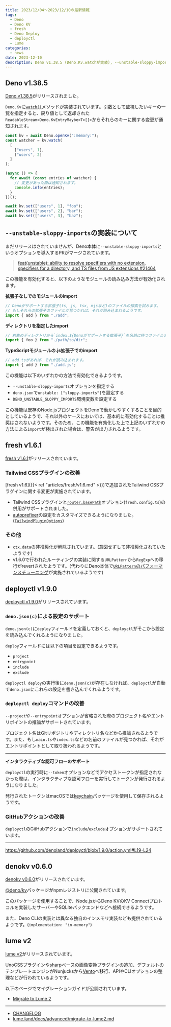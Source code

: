 ```yaml
---
title: 2023/12/04〜2023/12/10の最新情報
tags:
  - Deno
  - Deno KV
  - fresh
  - Deno Deploy
  - deployctl
  - Lume
categories:
  - news
date: 2023-12-10
description: Deno v1.38.5 (Deno.Kv.watchが実装), --unstable-sloppy-importsについて, fresh v1.6.1 (Tailwind CSSプラグインの改善など), deployctl v1.9.0 (deno.jsonによる設定やプロジェクト名の推論などがサポート), denokv v0.6.0 (Node.js向けに@deno/kvパッケージが公開), lume v2 (UnoCSSプラグインの追加やAPIの整理など)
---
```


## Deno v1.38.5

[Deno v1.38.5](https://github.com/denoland/deno/releases/tag/v1.38.5)がリリースされました。

`Deno.Kv`に[`watch()`](https://deno.land/api@v1.38.5?unstable=&s=Deno.Kv&p=prototype.watch)メソッドが実装されています。引数として監視したいキーの一覧を指定すると、戻り値として返却された`ReadableStream<Deno.KvEntryMaybe<T>[]>`からそれらのキーに関する変更が通知されます。

```typescript
const kv = await Deno.openKv(":memory:");
const watcher = kv.watch(
  [
    ["users", 1],
    ["users", 2]
  ]
);

(async () => {
  for await (const entries of watcher) {
    // 変更があった際は通知されます。
    console.info(entries);
  }
})();

await kv.set(["users", 1], "foo");
await kv.set(["users", 2], "bar");
await kv.set(["users", 3], "baz");
```

## `--unstable-sloppy-imports`の実装について

まだリリースはされていませんが、Deno本体に`--unstable-sloppy-imports`というオプションを導入するPRがマージされています。

> [feat(unstable): ability to resolve specifiers with no extension, specifiers for a directory, and TS files from JS extensions #21464](https://github.com/denoland/deno/pull/21464)

この機能を有効化すると、以下のようなモジュールの読み込み方法が有効化されます。

**拡張子なしでのモジュールのimport**

```typescript
// Denoがサポートする拡張子(ts, js, tsx, mjsなど)のファイルの探索を試みます。
// もしそれらの拡張子のファイルが見つかれば、それが読み込まれるようです。
import { add } from "./add";
```

**ディレクトリを指定したimport**

```typescript
// 対象のディレクトリから`index.${Denoがサポートする拡張子}`を名前に持つファイルの探索を試みます。
import { foo } from "./path/to/dir";
```

**TypeScriptモジュールの.js拡張子でのimport**

```typescript
// add.tsがあれば、それが読み込まれます。
import { add } from "./add.js";
```

この機能は以下のいずれかの方法で有効化できるようです。

- `--unstable-sloppy-imports`オプションを指定する
- `deno.json`で`unstable: ["sloppy-imports"]`を設定する
- `DENO_UNSTABLE_SLOPPY_IMPORTS`環境変数を設定する

この機能は既存のNode.jsプロジェクトをDenoで動かしやすくすることを目的としているようで、それ以外のケースにおいては、基本的に有効化することは推奨はされないようです。そのため、この機能を有効化した上で上記のいずれかの方法による`import`が検出された場合は、警告が出力されるようです。

## fresh v1.6.1

[fresh v1.6.1](https://github.com/denoland/fresh/releases/tag/1.6.1)がリリースされています。

### Tailwind CSSプラグインの改善

[fresh v1.6]({{< ref "articles/fresh/v1.6.md" >}})で追加されたTailwind CSSプラグインに関する変更が実施されています。

- Tailwind CSSプラグインと[`router.basePath`](https://deno.land/x/fresh@1.6.1/server.ts?doc=&s=RouterOptions#prop_basePath)オプション(`fresh.config.ts`)の併用がサポートされました。
- [autoprefixer](https://github.com/postcss/autoprefixer)の設定をカスタマイズできるようになりました。([`TailwindPluginOptions`](https://deno.land/x/fresh@1.6.1/plugins/tailwind/types.ts?doc=&s=TailwindPluginOptions))

### その他

- [`ctx.data`](https://deno.land/x/fresh@1.6.1/server.ts?doc=&s=FreshContext)の非推奨化が解除されています。(意図せずして非推奨化されていたようです)
- v1.6.0で行われたルーティングの実装に関する`URLPattern`から`RegExp`への移行がrevertされたようです。(代わりにDeno本体で[`URLPattern`のパフォーマンスチューニング](https://github.com/denoland/deno/pull/21488)が実施されているようです)

## deployctl v1.9.0

[deployctl v1.9.0](https://github.com/denoland/deployctl/releases/tag/1.9.0)がリリースされています。

### `deno.json(c)`による設定のサポート

`deno.json(c)`に`deploy`フィールドを定義しておくと、`deployctl`がそこから設定を読み込んでくれるようになりました。

`deploy`フィールドには以下の項目を設定できるようです。

- `project`
- `entrypoint`
- `include`
- `exclude`

`deployctl deploy`の実行後に`deno.json(c)`が存在しなければ、`deployctl`が自動で`deno.json`にこれらの設定を書き込んでくれるようです。

### `deployctl deploy`コマンドの改善

`--project`や`--entrypoint`オプションが省略された際のプロジェクト名やエントリポイントの推論がサポートされています。

プロジェクト名はGitリポジトリやディレクトリ名などから推論されるようです。また、もし`main.ts`や`index.ts`などの名前のファイルが見つかれば、それがエントリポイントとして取り扱われるようです。

---

**インタラクティブな認可フローのサポート**

`deployctl`の実行時に`--token`オプションなどでアクセストークンが指定されなかった際は、インタラクティブな認可フローを実行してトークンが発行されるようになりました。

発行されたトークンはmacOSでは[keychain](https://www.npmjs.com/package/keychain)パッケージを使用して保存されるようです。

### GitHubアクションの改善

`deployctl`のGitHubアクションで`include`/`exclude`オプションがサポートされています。

---

https://github.com/denoland/deployctl/blob/1.9.0/action.yml#L19-L24

## denokv v0.6.0

[denokv v0.6.0](https://github.com/denoland/denokv/releases/tag/0.6.0)がリリースされています。

[@deno/kv](https://www.npmjs.com/package/@deno/kv)パッケージがnpmレジストリに公開されています。

このパッケージを使用することで、Node.jsからDeno KVのKV Connectプロトコルを実装したサーバーやSQLiteバックエンドなどへ接続できるようです。

また、Deno CLIの実装とは異なる独自のインメモリ実装なども提供されているようです。(`implementation: "in-memory"`)

## lume v2

[lume v2](https://lume.land/blog/posts/lume-2/)がリリースされています。

UnoCSSプラグインや[sharp](https://github.com/lovell/sharp)ベースの画像変換プラグインの追加、デフォルトのテンプレートエンジンがNunjucksから[Vento](https://github.com/oscarotero/vento)へ移行、APIやCLIオプションの整理などが行われているようです。

以下のページでマイグレーションガイドが公開されています。

- [Migrate to Lume 2](https://lume.land/docs/advanced/migrate-to-lume2/)

---

- [CHANGELOG](https://github.com/lumeland/lume/blob/v2.0.0/CHANGELOG.md)
- [lume.land/docs/advanced/migrate-to-lume2.md](https://github.com/lumeland/lume.land/blob/a6cd0e643749a95dd6c85a43bc76fc19465c997c/docs/advanced/migrate-to-lume2.md)
